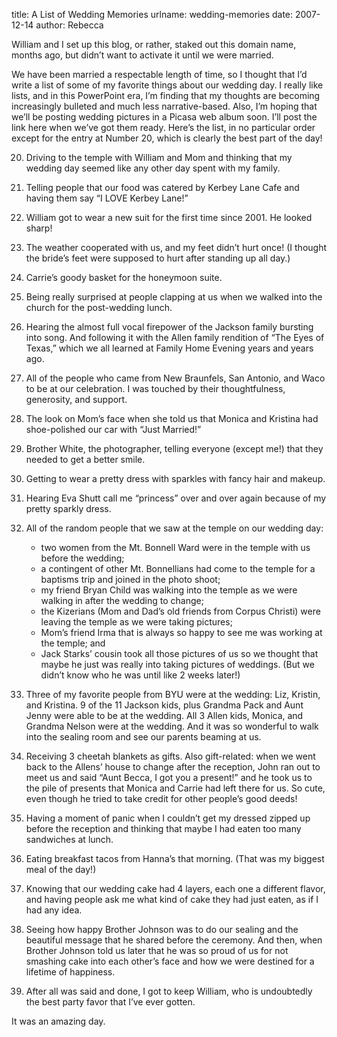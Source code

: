 title: A List of Wedding Memories
urlname: wedding-memories
date: 2007-12-14
author: Rebecca

William and I set up this blog, or rather, staked out this domain name, months
ago, but didn&#x02bc;t want to activate it until we were married.

We have been married a respectable length of time, so I thought that I&#x02bc;d
write a list of some of my favorite things about our wedding day. I really like
lists, and in this PowerPoint era, I&#x02bc;m finding that my thoughts are
becoming increasingly bulleted and much less narrative-based. Also, I&#x02bc;m
hoping that we&#x02bc;ll be posting wedding pictures in a Picasa web album soon.
I&#x02bc;ll post the link here when we&#x02bc;ve got them ready. Here&#x02bc;s
the list, in no particular order except for the entry at Number 20, which is
clearly the best part of the day!

20. Driving to the temple with William and Mom and thinking that my wedding day
seemed like any other day spent with my family.

19. Telling people that our food was catered by Kerbey Lane Cafe and having them
say &ldquo;I LOVE Kerbey Lane!&rdquo;

18. William got to wear a new suit for the first time since 2001. He looked
sharp!

17. The weather cooperated with us, and my feet didn&#x02bc;t hurt once! (I
thought the bride&#x02bc;s feet were supposed to hurt after standing up all
day.)

16. Carrie&#x02bc;s goody basket for the honeymoon suite.

15. Being really surprised at people clapping at us when we walked into the
church for the post-wedding lunch.

14. Hearing the almost full vocal firepower of the Jackson family bursting into
song. And following it with the Allen family rendition of &ldquo;The Eyes of
Texas,&rdquo; which we all learned at Family Home Evening years and years ago.

13. All of the people who came from New Braunfels, San Antonio, and Waco to be
at our celebration. I was touched by their thoughtfulness, generosity, and
support.

12. The look on Mom&#x02bc;s face when she told us that Monica and Kristina had
shoe-polished our car with &ldquo;Just Married!&rdquo;

11. Brother White, the photographer, telling everyone (except me!) that they
needed to get a better smile.

10. Getting to wear a pretty dress with sparkles with fancy hair and makeup.

9. Hearing Eva Shutt call me &ldquo;princess&rdquo; over and over again because
of my pretty sparkly dress.

8. All of the random people that we saw at the temple on our wedding day:

    * two women from the Mt. Bonnell Ward were in the temple with us before the
    wedding;
    * a contingent of other Mt. Bonnellians had come to the temple for a
    baptisms trip and joined in the photo shoot;
    * my friend Bryan Child was walking into the temple as we were walking in
    after the wedding to change;
    * the Kizerians (Mom and Dad&#x02bc;s old friends from Corpus Christi) were
    leaving the temple as we were taking pictures;
    * Mom&#x02bc;s friend Irma that is always so happy to see me was working at
    the temple; and
    * Jack Starks&#x02bc; cousin took all those pictures of us so we thought
    that maybe he just was really into taking pictures of weddings. (But we
    didn&#x02bc;t know who he was until like 2 weeks later!)

7. Three of my favorite people from BYU were at the wedding: Liz, Kristin, and
Kristina. 9 of the 11 Jackson kids, plus Grandma Pack and Aunt Jenny were able
to be at the wedding. All 3 Allen kids, Monica, and Grandma Nelson were at the
wedding. And it was so wonderful to walk into the sealing room and see our
parents beaming at us.

6. Receiving 3 cheetah blankets as gifts. Also gift-related: when we went back
to the Allens&#x02bc; house to change after the reception, John ran out to meet
us and said &ldquo;Aunt Becca, I got you a present!&rdquo; and he took us to the
pile of presents that Monica and Carrie had left there for us. So cute, even
though he tried to take credit for other people&#x02bc;s good deeds!

5. Having a moment of panic when I couldn&#x02bc;t get my dressed zipped up
before the reception and thinking that maybe I had eaten too many sandwiches at
lunch.

4. Eating breakfast tacos from Hanna&#x02bc;s that morning. (That was my biggest
meal of the day!)

3. Knowing that our wedding cake had 4 layers, each one a different flavor, and
having people ask me what kind of cake they had just eaten, as if I had any
idea.

2. Seeing how happy Brother Johnson was to do our sealing and the beautiful
message that he shared before the ceremony. And then, when Brother Johnson told
us later that he was so proud of us for not smashing cake into each
other&#x02bc;s face and how we were destined for a lifetime of happiness.

1. After all was said and done, I got to keep William, who is undoubtedly the
best party favor that I&#x02bc;ve ever gotten.

It was an amazing day.

